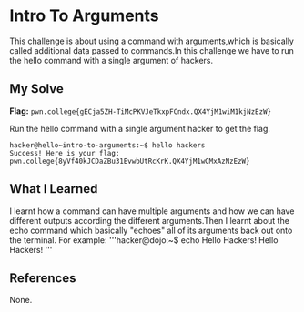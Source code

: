 # Intro To Arguments
This challenge is about using a command with arguments,which is basically called additional data passed to commands.In this challenge we have to run the hello command
with a single argument of hackers.

## My Solve
**Flag:** `pwn.college{gECja5ZH-TiMcPKVJeTkxpFCndx.QX4YjM1wiM1kjNzEzW}`

Run the hello command with a single argument hacker to get the flag.

```
hacker@hello~intro-to-arguments:~$ hello hackers
Success! Here is your flag:
pwn.college{8yVf40kJCDaZBu31EvwbUtRcKrK.QX4YjM1wCMxAzNzEzW}
```

## What I Learned
I learnt how a command can have multiple arguments and how we can have different outputs according the different arguments.Then I learnt about the echo command
which basically "echoes" all of its arguments back out onto the terminal. 
For example: 
'''hacker@dojo:~$ echo Hello Hackers!
Hello Hackers!
'''

## References
None.
